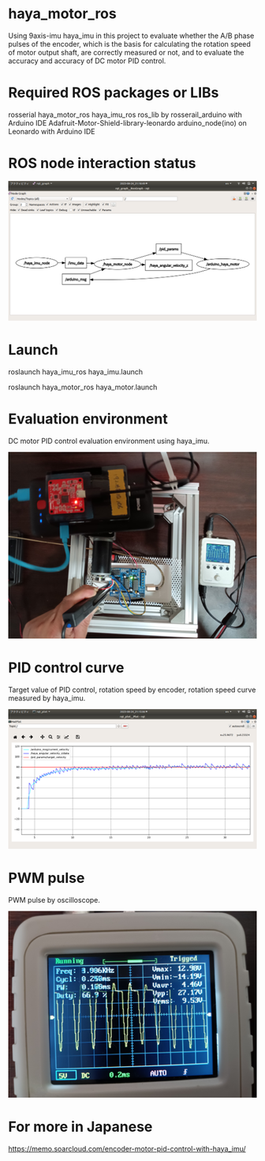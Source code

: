 # haya_motor_ros

Using 9axis-imu haya_imu in this project to evaluate whether the A/B phase pulses of the encoder, which is the basis for calculating the rotation speed of motor output shaft, are correctly measured or not, and to evaluate the accuracy and accuracy of DC motor PID control.

# Required ROS packages or LIBs

rosserial
haya_motor_ros
haya_imu_ros
ros_lib by rosserail_arduino with Arduino IDE
Adafruit-Motor-Shield-library-leonardo
arduino_node(ino) on Leonardo with Arduino IDE 

# ROS node interaction status

<img src="https://github.com/soarbear/haya_motor_ros/blob/master/haya_rqt_graph_haya_motor.png" alt="haya_motor_ros ROS node interaction status" title="haya_motor_ros ROS node interaction status" />

# Launch

roslaunch haya_imu_ros haya_imu.launch

roslaunch haya_motor_ros haya_motor.launch

# Evaluation environment

DC motor PID control evaluation environment using haya_imu.

<img src="https://github.com/soarbear/haya_motor_ros/blob/master/haya_motor_pid_control_evaluation_environment.jpg" alt="motor_pid_control_evaluation_environment" title="motor_pid_control_evaluation_environment" />

# PID control curve

Target value of PID control, rotation speed by encoder, rotation speed curve measured by haya_imu.

<img src="https://github.com/soarbear/haya_motor_ros/blob/master/haya_pid_anguler_velocity_by_haya_imu_encoder_counter.png" alt="pid_anguler_velocity_by_haya_imu_encoder_counter" title="pid_anguler_velocity_by_haya_imu_encoder_counter" />

# PWM pulse

PWM pulse by oscilloscope.

<img src="https://github.com/soarbear/haya_motor_ros/blob/master/haya_pid_pwm_pulse_by_oscilloscope.jpg" alt="pid_pwm_pulse_by_oscilloscope" title="pid_pwm_pulse_by_oscilloscope" />

# For more in Japanese

<a href="https://memo.soarcloud.com/encoder-motor-pid-control-with-haya_imu/">https://memo.soarcloud.com/encoder-motor-pid-control-with-haya_imu/</a>
